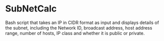 # SubNetCalc
Bash script that takes an IP in CIDR format as input and displays details of the subnet, including the Network ID, broadcast address, host address range, number of hosts, IP class and whether it is public or private.
